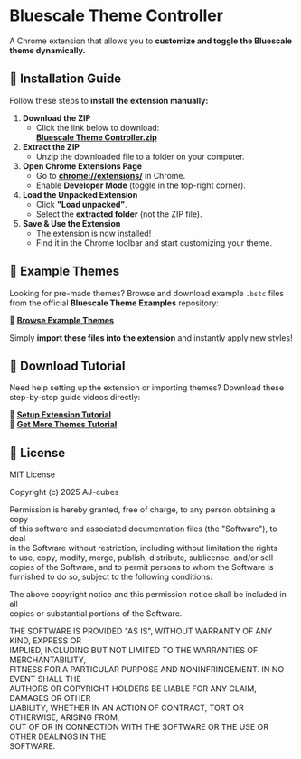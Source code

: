 # Bluescale Theme Controller  

A Chrome extension that allows you to **customize and toggle the Bluescale theme dynamically.**  

## 🚀 Installation Guide  

Follow these steps to **install the extension manually:**  

1. **Download the ZIP**  
   - Click the link below to download:  
     **[Bluescale Theme Controller.zip](https://github.com/AJ-cubes/Bluescale-Theme-Controller/blob/main/Bluescale%20Theme%20Controller.zip?raw=true)**  
2. **Extract the ZIP**  
   - Unzip the downloaded file to a folder on your computer.  
3. **Open Chrome Extensions Page**  
   - Go to **[chrome://extensions/](chrome://extensions/)** in Chrome.  
   - Enable **Developer Mode** (toggle in the top-right corner).  
4. **Load the Unpacked Extension**  
   - Click **"Load unpacked"**.  
   - Select the **extracted folder** (not the ZIP file).  
5. **Save & Use the Extension**  
   - The extension is now installed!  
   - Find it in the Chrome toolbar and start customizing your theme.  

## 🎨 Example Themes  

Looking for pre-made themes? Browse and download example `.bstc` files from the official **Bluescale Theme Examples** repository:  

🔗 **[Browse Example Themes](https://github.com/AJ-cubes/Bluescale-Theme-Controller/tree/main/examples)**  

Simply **import these files into the extension** and instantly apply new styles!  

## 🎥 Download Tutorial  

Need help setting up the extension or importing themes? Download these step-by-step guide videos directly:  

🔗 **[Setup Extension Tutorial](https://github.com/AJ-cubes/Bluescale-Theme-Controller/blob/main/videos/Setup_Extension.mp4?raw=true)**  
🔗 **[Get More Themes Tutorial](https://github.com/AJ-cubes/Bluescale-Theme-Controller/blob/main/videos/Get_More_Themes.mp4?raw=true)**  

## 📝 License  

MIT License  

Copyright (c) 2025 AJ-cubes  

Permission is hereby granted, free of charge, to any person obtaining a copy  
of this software and associated documentation files (the "Software"), to deal  
in the Software without restriction, including without limitation the rights  
to use, copy, modify, merge, publish, distribute, sublicense, and/or sell  
copies of the Software, and to permit persons to whom the Software is  
furnished to do so, subject to the following conditions:  

The above copyright notice and this permission notice shall be included in all  
copies or substantial portions of the Software.  

THE SOFTWARE IS PROVIDED "AS IS", WITHOUT WARRANTY OF ANY KIND, EXPRESS OR  
IMPLIED, INCLUDING BUT NOT LIMITED TO THE WARRANTIES OF MERCHANTABILITY,  
FITNESS FOR A PARTICULAR PURPOSE AND NONINFRINGEMENT. IN NO EVENT SHALL THE  
AUTHORS OR COPYRIGHT HOLDERS BE LIABLE FOR ANY CLAIM, DAMAGES OR OTHER  
LIABILITY, WHETHER IN AN ACTION OF CONTRACT, TORT OR OTHERWISE, ARISING FROM,  
OUT OF OR IN CONNECTION WITH THE SOFTWARE OR THE USE OR OTHER DEALINGS IN THE  
SOFTWARE.
